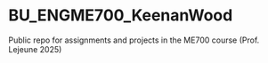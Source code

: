 # BU_ENGME700_KeenanWood
 Public repo for assignments and projects in the ME700 course (Prof. Lejeune 2025)
